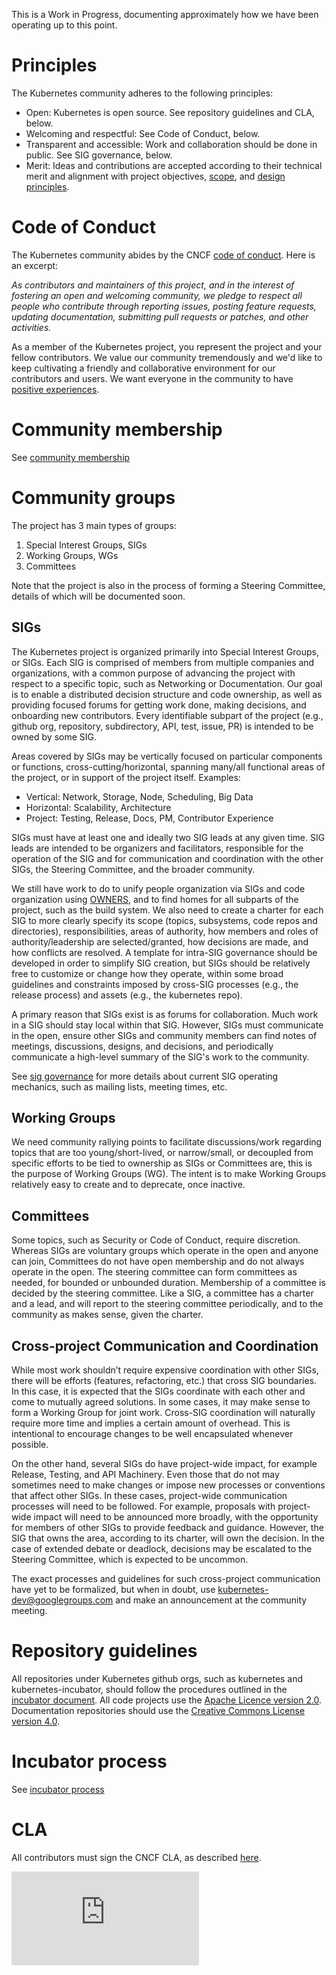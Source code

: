 This is a Work in Progress, documenting approximately how we have been operating up to this point.

# Principles

The Kubernetes community adheres to the following principles:
* Open: Kubernetes is open source. See repository guidelines and CLA, below.
* Welcoming and respectful: See Code of Conduct, below.
* Transparent and accessible: Work and collaboration should be done in public. See SIG governance, below.
* Merit: Ideas and contributions are accepted according to their technical merit and alignment with project objectives, [scope](http://kubernetes.io/docs/whatisk8s/), and [design principles](contributors/design-proposals/architecture/principles.md).

# Code of Conduct

The Kubernetes community abides by the CNCF [code of conduct](https://github.com/cncf/foundation/blob/master/code-of-conduct.md). Here is an excerpt:

_As contributors and maintainers of this project, and in the interest of fostering an open and welcoming community, we pledge to respect all people who contribute through reporting issues, posting feature requests, updating documentation, submitting pull requests or patches, and other activities._

As a member of the Kubernetes project, you represent the project and your fellow contributors. 
We value our community tremendously and we'd like to keep cultivating a friendly and collaborative
environment for our contributors and users. We want everyone in the community to have 
[positive experiences](https://www.cncf.io/blog/2016/12/14/diversity-scholarship-series-one-software-engineers-unexpected-cloudnativecon-kubecon-experience).

# Community membership

See [community membership]

# Community groups

The project has 3 main types of groups:
1. Special Interest Groups, SIGs
2. Working Groups, WGs
3. Committees

Note that the project is also in the process of forming a Steering
Committee, details of which will be documented soon.

## SIGs

The Kubernetes project is organized primarily into Special Interest
Groups, or SIGs. Each SIG is comprised of members from multiple
companies and organizations, with a common purpose of advancing the
project with respect to a specific topic, such as Networking or
Documentation. Our goal is to enable a distributed decision structure
and code ownership, as well as providing focused forums for getting
work done, making decisions, and onboarding new contributors. Every
identifiable subpart of the project (e.g., github org, repository,
subdirectory, API, test, issue, PR) is intended to be owned by some
SIG. 

Areas covered by SIGs may be vertically focused on particular
components or functions, cross-cutting/horizontal, spanning many/all
functional areas of the project, or in support of the project
itself. Examples:
* Vertical: Network, Storage, Node, Scheduling, Big Data
* Horizontal: Scalability, Architecture
* Project: Testing, Release, Docs, PM, Contributor Experience

SIGs must have at least one and ideally two SIG leads at any given
time. SIG leads are intended to be organizers and facilitators,
responsible for the operation of the SIG and for communication and
coordination with the other SIGs, the Steering Committee, and the
broader community.

We still have work to do to unify people organization via SIGs and
code organization using [OWNERS](contributors/devel/owners.md), and to
find homes for all subparts of the project, such as the build
system. We also need to create a charter for each SIG to more clearly
specify its scope (topics, subsystems, code repos and directories),
responsibilities, areas of authority, how members and roles of
authority/leadership are selected/granted, how decisions are made, and
how conflicts are resolved. A template for intra-SIG governance should
be developed in order to simplify SIG creation, but SIGs should be
relatively free to customize or change how they operate, within some
broad guidelines and constraints imposed by cross-SIG processes (e.g.,
the release process) and assets (e.g., the kubernetes repo).

A primary reason that SIGs exist is as forums for collaboration. 
Much work in a SIG should stay local within that SIG. However, SIGs
must communicate in the open, ensure other SIGs and community members
can find notes of meetings, discussions, designs, and decisions, and
periodically communicate a high-level summary of the SIG's work to the
community.

See [sig governance] for more details about current SIG operating
mechanics, such as mailing lists, meeting times, etc.

## Working Groups

We need community rallying points to facilitate discussions/work
regarding topics that are too young/short-lived, or narrow/small, or
decoupled from specific efforts to be tied to ownership as SIGs or
Committees are, this is the purpose of Working Groups (WG). The intent
is to make Working Groups relatively easy to create and to deprecate,
once inactive.

## Committees

Some topics, such as Security or Code of Conduct, require
discretion. Whereas SIGs are voluntary groups which operate in the
open and anyone can join, Committees do not have open membership and do
not always operate in the open.  The steering committee can form
committees as needed, for bounded or unbounded duration.  Membership
of a committee is decided by the steering committee.  Like a SIG, a
committee has a charter and a lead, and will report to the steering
committee periodically, and to the community as makes sense, given the
charter.

## Cross-project Communication and Coordination

While most work shouldn’t require expensive coordination with other
SIGs, there will be efforts (features, refactoring, etc.) that cross
SIG boundaries.  In this case, it is expected that the SIGs coordinate
with each other and come to mutually agreed solutions. In some cases,
it may make sense to form a Working Group for joint work.  Cross-SIG
coordination will naturally require more time and implies a certain
amount of overhead.  This is intentional to encourage changes to be
well encapsulated whenever possible.

On the other hand, several SIGs do have project-wide impact, for
example Release, Testing, and API Machinery. Even those that do not
may sometimes need to make changes or impose new processes or
conventions that affect other SIGs. In these cases, project-wide
communication processes will need to be followed. For example,
proposals with project-wide impact will need to be announced more
broadly, with the opportunity for members of other SIGs to provide
feedback and guidance. However, the SIG that owns the area, according
to its charter, will own the decision. In the case of extended debate
or deadlock, decisions may be escalated to the Steering Committee,
which is expected to be uncommon.

The exact processes and guidelines for such cross-project
communication have yet to be formalized, but when in doubt, use
kubernetes-dev@googlegroups.com and make an announcement at the
community meeting.

# Repository guidelines

All repositories under Kubernetes github orgs, such as kubernetes and kubernetes-incubator,
should follow the procedures outlined in the [incubator document](incubator.md). All code projects
use the [Apache Licence version 2.0](LICENSE). Documentation repositories should use the
[Creative Commons License version 4.0](https://github.com/kubernetes/kubernetes.github.io/blob/master/LICENSE).

# Incubator process

See [incubator process]

# CLA

All contributors must sign the CNCF CLA, as described [here](CLA.md).

[community membership]: /community-membership.md
[sig governance]: /sig-governance.md
[incubator process]: /incubator.md

[![Analytics](https://kubernetes-site.appspot.com/UA-36037335-10/GitHub/governance.md?pixel)]()
